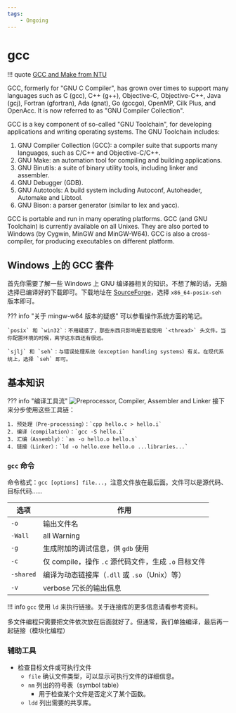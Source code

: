 ```yaml
---
tags:
    - Ongoing
---
```


# gcc

!!! quote
[GCC and Make from NTU](https://www3.ntu.edu.sg/home/ehchua/programming/cpp/gcc_make.html)

GCC, formerly for "GNU C Compiler", has grown over times to support many languages such as C (gcc), C++ (g++), Objective-C, Objective-C++, Java (gcj), Fortran (gfortran), Ada (gnat), Go (gccgo), OpenMP, Cilk Plus, and OpenAcc. It is now referred to as "GNU Compiler Collection".

GCC is a key component of so-called "GNU Toolchain", for developing applications and writing operating systems. The GNU Toolchain includes:

1. GNU Compiler Collection (GCC): a compiler suite that supports many languages, such as C/C++ and Objective-C/C++.
2. GNU Make: an automation tool for compiling and building applications.
3. GNU Binutils: a suite of binary utility tools, including linker and assembler.
4. GNU Debugger (GDB).
5. GNU Autotools: A build system including Autoconf, Autoheader, Automake and Libtool.
6. GNU Bison: a parser generator (similar to lex and yacc).

GCC is portable and run in many operating platforms. GCC (and GNU Toolchain) is currently available on all Unixes. They are also ported to Windows (by Cygwin, MinGW and MinGW-W64). GCC is also a cross-compiler, for producing executables on different platform.

## Windows 上的 GCC 套件

首先你需要了解一些 Windows 上 GNU 编译器相关的知识。不想了解的话，无脑选择已编译好的下载即可。下载地址在 [SourceForge](https://sourceforge.net/projects/mingw-w64/files/)，选择 `x86_64-posix-seh` 版本即可。

??? info "关于 mingw-w64 版本的疑惑"
可以参看操作系统方面的笔记。

    `posix` 和 `win32`：不用疑惑了，那些东西只影响是否能使用 `<thread>` 头文件。当你配置环境的时候，离学这东西还有很远。

    `sjlj` 和 `seh`：与错误处理系统（exception handling systems）有关。在现代系统上，选择 `seh` 即可。

## 基本知识

??? info "编译工具流"
![Preprocessor, Compiler, Assembler and Linker](https://www3.ntu.edu.sg/home/ehchua/programming/cpp/images/GCC_CompilationProcess.png)
接下来分步使用这些工具链：

    1. 预处理（Pre-processing）：`cpp hello.c > hello.i`
    2. 编译（compilation）：`gcc -S hello.i`
    3. 汇编（Assembly）：`as -o hello.o hello.s`
    4. 链接（Linker）：`ld -o hello.exe hello.o ...libraries...`

### `gcc` 命令

命令格式：`gcc [options] file...`，注意文件放在最后面。文件可以是源代码、目标代码……

| 选项      | 作用                                                 |
| --------- | ---------------------------------------------------- |
| `-o`      | 输出文件名                                           |
| `-Wall`   | all Warning                                          |
| `-g`      | 生成附加的调试信息，供 `gdb` 使用                    |
| `-c`      | 仅 compile，操作 `.c` 源代码文件，生成 `.o` 目标文件 |
| `-shared` | 编译为动态链接库（`.dll` 或 `.so`（Unix）等）        |
| `-v`      | verbose 冗长的输出信息                               |

!!! info
`gcc` 使用 `ld` 来执行链接。关于连接库的更多信息请看参考资料。

多文件编程只需要把文件依次放在后面就好了。但通常，我们单独编译，最后再一起链接（模块化编程）

### 辅助工具

-   检查目标文件或可执行文件
    -   `file` 确认文件类型，可以显示可执行文件的详细信息。
    -   `nm` 列出的符号表（symbol table）
        -   用于检查某个文件是否定义了某个函数。
    -   `ldd` 列出需要的共享库。
